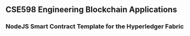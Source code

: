## CSE598 Engineering Blockchain Applications
### NodeJS Smart Contract Template for the Hyperledger Fabric 
